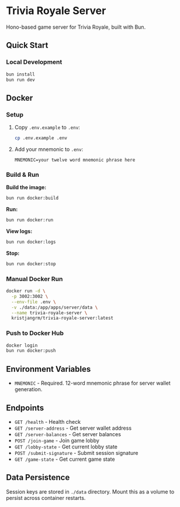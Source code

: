 # Trivia Royale Server

Hono-based game server for Trivia Royale, built with Bun.

## Quick Start

### Local Development
```bash
bun install
bun run dev
```

## Docker

### Setup
1. Copy `.env.example` to `.env`:
   ```bash
   cp .env.example .env
   ```

2. Add your mnemonic to `.env`:
   ```
   MNEMONIC=your twelve word mnemonic phrase here
   ```

### Build & Run

**Build the image:**
```bash
bun run docker:build
```

**Run:**
```bash
bun run docker:run
```

**View logs:**
```bash
bun run docker:logs
```

**Stop:**
```bash
bun run docker:stop
```

### Manual Docker Run

```bash
docker run -d \
  -p 3002:3002 \
  --env-file .env \
  -v ./data:/app/apps/server/data \
  --name trivia-royale-server \
  kristjangrm/trivia-royale-server:latest
```

### Push to Docker Hub

```bash
docker login
bun run docker:push
```

## Environment Variables

- `MNEMONIC` - Required. 12-word mnemonic phrase for server wallet generation.

## Endpoints

- `GET /health` - Health check
- `GET /server-address` - Get server wallet address
- `GET /server-balances` - Get server balances
- `POST /join-game` - Join game lobby
- `GET /lobby-state` - Get current lobby state
- `POST /submit-signature` - Submit session signature
- `GET /game-state` - Get current game state

## Data Persistence

Session keys are stored in `./data` directory. Mount this as a volume to persist across container restarts.
